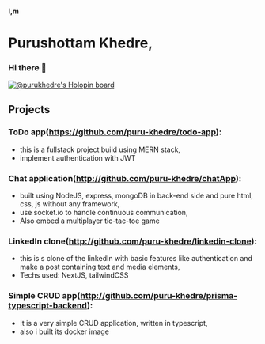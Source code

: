 #### I,m 
# Purushottam Khedre,
### Hi there 👋

[![@purukhedre's Holopin board](https://holopin.me/purukhedre)](https://holopin.io/@purukhedre)

## Projects
### ToDo app(https://github.com/puru-khedre/todo-app):
- this is a fullstack project build using MERN stack,
- implement authentication with JWT

### Chat application(http://github.com/puru-khedre/chatApp):
- built using NodeJS, express, mongoDB in back-end side and pure html, css, js without any framework,
- use socket.io to handle continuous communication,
- Also embed a multiplayer tic-tac-toe game

### LinkedIn clone(http://github.com/puru-khedre/linkedin-clone):
- this is s clone of the linkedIn with basic features like authentication and make a post containing text and media elements,
- Techs used: NextJS, tailwindCSS

### Simple CRUD app(http://github.com/puru-khedre/prisma-typescript-backend):
- It is a very simple CRUD application, written in typescript,
- also i built its docker image


<!--
**puru-khedre/puru-khedre** is a ✨ _special_ ✨ repository because its `README.md` (this file) appears on your GitHub profile.

Here are some ideas to get you started:

- 🔭 I’m currently working on ...
- 🌱 I’m currently learning ...
- 👯 I’m looking to collaborate on ...
- 🤔 I’m looking for help with ...
- 💬 Ask me about ...
- 📫 How to reach me: ...
- 😄 Pronouns: ...
- ⚡ Fun fact: ... 
-->
